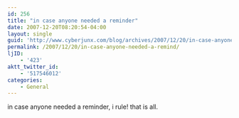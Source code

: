 ```yaml
---
id: 256
title: "in case anyone needed a reminder"
date: 2007-12-20T08:20:54-04:00
layout: single
guid: 'http://www.cyberjunx.com/blog/archives/2007/12/20/in-case-anyone-needed-a-remind/'
permalink: /2007/12/20/in-case-anyone-needed-a-remind/
ljID:
    - '423'
aktt_twitter_id:
    - '517546012'
categories:
    - General
---
```


in case anyone needed a reminder, i rule! that is all.